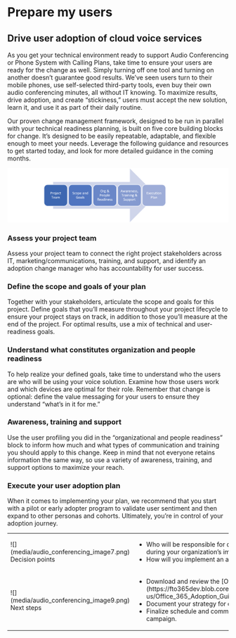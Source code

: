 # Prepare my users

## Drive user adoption of cloud voice services

As you get your technical environment ready to support Audio Conferencing or
Phone System with Calling Plans, take time to ensure your users are ready for
the change as well. Simply turning off one tool and turning on another doesn’t
guarantee good results. We’ve seen users turn to their mobile phones, use
self-selected third-party tools, even buy their own audio conferencing minutes,
all without IT knowing. To maximize results, drive adoption, and create
“stickiness,” users must accept the new solution, learn it, and use it as part
of their daily routine.

Our proven change management framework, designed to be run in parallel with your
technical readiness planning, is built on five core building blocks for change.
It’s designed to be easily repeatable, adaptable, and flexible enough to meet
your needs. Leverage the following guidance and resources to get started today,
and look for more detailed guidance in the coming months.

![](media/prepare-my-users-image1.png "Core building blocks in order left to right: Project Team; Scope and Goals; Org and People Readiness; Awareness, Training & Support; ending in an Execution Plan.")

### Assess your project team

Assess your project team to connect the right project stakeholders across IT,
marketing/communications, training, and support, and identify an adoption change
manager who has accountability for user success.

### Define the scope and goals of your plan

Together with your stakeholders, articulate the scope and goals for this
project. Define goals that you’ll measure throughout your project lifecycle to
ensure your project stays on track, in addition to those you’ll measure at the
end of the project. For optimal results, use a mix of technical and
user-readiness goals.

### Understand what constitutes organization and people readiness

To help realize your defined goals, take time to understand who the users are
who will be using your voice solution. Examine how those users work and which
devices are optimal for their role. Remember that change is optional: define the
value messaging for your users to ensure they understand “what’s in it for me.”

### Awareness, training and support

Use the user profiling you did in the “organizational and people readiness”
block to inform how much and what types of communication and training you should
apply to this change. Keep in mind that not everyone retains information the
same way, so use a variety of awareness, training, and support options to
maximize your reach.

### Execute your user adoption plan

When it comes to implementing your plan, we recommend that you start with a
pilot or early adopter program to validate user sentiment and then expand to
other personas and cohorts. Ultimately, you’re in control of your adoption
journey.

[//]: # (Note that you can't remove the "en-us" from the link in this table.)

<table>
<tr><td>![](media/audio_conferencing_image7.png) <br/>Decision points</td><td><ul><li>Who will be responsible for driving user adoption and change management during your organization’s implementation of cloud voice capabilities?</li><li>How will you implement an adoption and change management strategy?</li></ul></td></tr>
<tr><td>![](media/audio_conferencing_image9.png)<br/>Next steps</td><td><ul><li>Download and review the [Office 365 Adoption Guide](https://fto365dev.blob.core.windows.net/media/Default/DocResources/en-us/Office_365_Adoption_Guide.pdf).</li><li>Document your strategy for driving user adoption.</li><li>Finalize schedule and communication plans to begin your adoption campaign.
</li></ul></td></tr>
</table>
<!--ENDOFSECTION-->
  